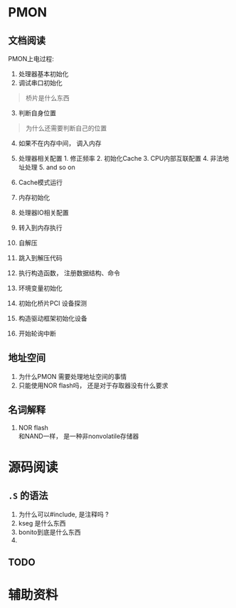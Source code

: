 # PMON

## 文档阅读

PMON上电过程:
1. 处理器基本初始化
2. 调试串口初始化
  > 桥片是什么东西



3. 判断自身位置
  > 为什么还需要判断自己的位置


4. 如果不在内存中间， 调入内存
  1. 处理器相关配置
    1. 修正频率
    2. 初始化Cache
    3. CPU内部互联配置
    4. 非法地址处理
    5. and so on
  2. Cache模式运行
  3. 内存初始化
  4. 处理器IO相关配置
  5. 转入到内存执行

5. 自解压

6. 跳入到解压代码
7. 执行构造函数， 注册数据结构、命令
8. 环境变量初始化
9. 初始化桥片PCI 设备探测
10. 构造驱动框架初始化设备
11. 开始轮询中断


## 地址空间
1. 为什么PMON 需要处理地址空间的事情
2. 只能使用NOR flash吗， 还是对于存取器没有什么要求



## 名词解释
1. NOR flash  
  和NAND一样， 是一种非nonvolatile存储器



# 源码阅读

## `.S` 的语法
1. 为什么可以#include, 是注释吗 ?
2. kseg 是什么东西
3. bonito到底是什么东西
4. 


## TODO

# 辅助资料
